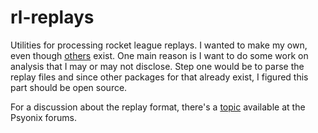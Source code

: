 # rl-replays
Utilities for processing rocket league replays. I wanted to make my own, even though [others](https://github.com/rocket-league-replays/rocket-league-replays/wiki/Rocket-League-Replay-Parsers) exist. One main reason is I want to do some work on analysis that I may or may not disclose. Step one would be to parse the replay files and since other packages for that already exist, I figured this part should be open source.

For a discussion about the replay format, there's a [topic](https://www.psyonix.com/forum/viewtopic.php?f=33&t=13656) available at the Psyonix forums.
